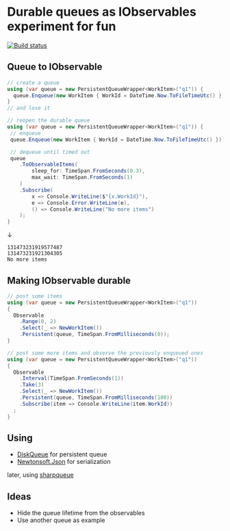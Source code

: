 # Durable queues as IObservables experiment for fun

[![Build status](https://ci.appveyor.com/api/projects/status/l82q9ukingqcb4j9/branch/master?svg=true)](https://ci.appveyor.com/project/d-led/persistent-observable-experiment/branch/master)

## Queue to IObservable

```c#
// create a queue
using (var queue = new PersistentQueueWrapper<WorkItem>("q1")) {
  queue.Enqueue(new WorkItem { WorkId = DateTime.Now.ToFileTimeUtc() });
}
// and lose it

// reopen the durable queue
using (var queue = new PersistentQueueWrapper<WorkItem>("q1")) {
 // enqueue
 queue.Enqueue(new WorkItem { WorkId = DateTime.Now.ToFileTimeUtc() });

 // dequeue until timed out
 queue
    .ToObservableItems(
        sleep_for: TimeSpan.FromSeconds(0.3),
        max_wait: TimeSpan.FromSeconds(1)
    )
    .Subscribe(
        x => Console.WriteLine($"{x.WorkId}"),
        e => Console.Error.WriteLine(e),
        () => Console.WriteLine("No more items")
    );
}
```

&darr;

```text
131473231919577487
131473231921304305
No more items
```

## Making IObservable durable

```c#
// post some items
using (var queue = new PersistentQueueWrapper<WorkItem>("q1"))
{
  Observable
    .Range(0, 2)
    .Select(_ => NewWorkItem())
    .Persistent(queue, TimeSpan.FromMilliseconds(0));
}

// post some more items and observe the previously enqueued ones
using (var queue = new PersistentQueueWrapper<WorkItem>("q1"))
{
  Observable
    .Interval(TimeSpan.FromSeconds(1))
    .Take(3)
    .Select(_ => NewWorkItem())
    .Persistent(queue, TimeSpan.FromMilliseconds(100))
    .Subscribe(item => Console.WriteLine(item.WorkId))
  ;
}
```

## Using

* [DiskQueue](https://github.com/i-e-b/DiskQueue) for persistent queue
* [Newtonsoft.Json](https://github.com/JamesNK/Newtonsoft.Json) for serialization

later, using [sharpqueue](https://github.com/sharptools/sharpqueue)

## Ideas

* Hide the queue lifetime from the observables
* Use another queue as example
